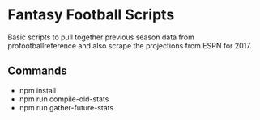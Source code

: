 # Fantasy Football Scripts
Basic scripts to pull together previous season data from profootballreference and also scrape the projections from ESPN for 2017.

## Commands
* npm install
* npm run compile-old-stats
* npm run gather-future-stats